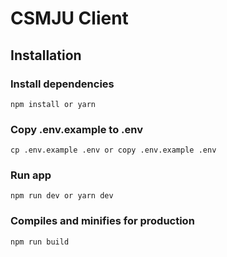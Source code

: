 # CSMJU Client

## Installation

### Install dependencies
```
npm install or yarn
```

### Copy .env.example to .env
```
cp .env.example .env or copy .env.example .env
```


### Run app
```
npm run dev or yarn dev
```

### Compiles and minifies for production
```
npm run build
```